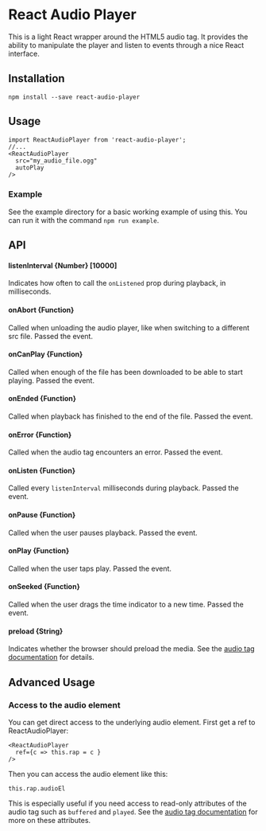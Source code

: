 # React Audio Player
This is a light React wrapper around the HTML5 audio tag.  It provides the ability to manipulate the player and listen to events through a nice React interface.

## Installation

    npm install --save react-audio-player

## Usage

    import ReactAudioPlayer from 'react-audio-player';
    //...
    <ReactAudioPlayer
      src="my_audio_file.ogg"
      autoPlay
    />

### Example

See the example directory for a basic working example of using this.  You can run it with the command `npm run example`.

## API

#### listenInterval {Number} [10000]
Indicates how often to call the `onListened` prop during playback, in milliseconds.

#### onAbort {Function}
Called when unloading the audio player, like when switching to a different src file. Passed the event.

#### onCanPlay {Function}
Called when enough of the file has been downloaded to be able to start playing.  Passed the event.

#### onEnded {Function}
Called when playback has finished to the end of the file. Passed the event.

#### onError {Function}
Called when the audio tag encounters an error. Passed the event.

#### onListen {Function}
Called every `listenInterval` milliseconds during playback.  Passed the event.

#### onPause {Function}
Called when the user pauses playback. Passed the event.

#### onPlay {Function}
Called when the user taps play.  Passed the event.

#### onSeeked {Function}
Called when the user drags the time indicator to a new time. Passed the event.

#### preload {String}
Indicates whether the browser should preload the media. See the [audio tag documentation](https://developer.mozilla.org/en-US/docs/Web/HTML/Element/audio) for details.

## Advanced Usage

### Access to the audio element
You can get direct access to the underlying audio element.  First get a ref to ReactAudioPlayer:

    <ReactAudioPlayer
      ref={c => this.rap = c }
    />

Then you can access the audio element like this:

    this.rap.audioEl

This is especially useful if you need access to read-only attributes of the audio tag such as `buffered` and `played`.  See the [audio tag documentation](https://developer.mozilla.org/en-US/docs/Web/HTML/Element/audio) for more on these attributes.
